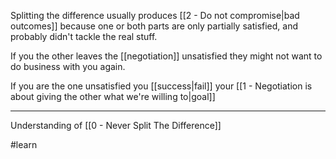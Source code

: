 Splitting the difference usually produces [[2 - Do not compromise|bad outcomes]] because one or both parts are only partially satisfied, and probably didn't tackle the real stuff.

If you the other leaves the [[negotiation]] unsatisfied they might not want to do business with you again.

If you are the one unsatisfied you [[success|fail]] your [[1 - Negotiation is about giving the other what we're willing to|goal]]

---

Understanding of [[0 - Never Split The Difference]]

#learn
